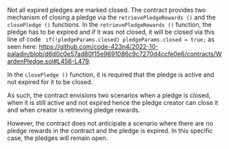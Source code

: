 Not all expired pledges are marked closed. The contract provides two mechanism of closing a pledge via the `retrievePledgeRewards ()` and the `closePledge ()` functions. In the `retrievePledgeRewards ()` function, the pledge has to be expired and if it was not closed, it will be closed via this line of code  ` if(!pledgeParams.closed) pledgeParams.closed = true;` as seen here: https://github.com/code-423n4/2022-10-paladin/blob/d6d0c0e57ad80f15e9691086c9c7270d4ccfe0e6/contracts/WardenPledge.sol#L456-L479.

In the `closePledge ()` function, it is required that the pledge is active and not expired for it to be closed.

As such, the contract envisions two scenarios when a pledge is closed, when it is still active and not expired hence the pledge creator can close it and when creator is retrieving pledge rewards. 

However, the contract does not anticipate a scenario where there are no pledge rewards in the contract and the pledge is expired. In this specific case, the pledges will remain open.  